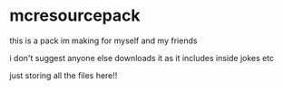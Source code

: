 # mcresourcepack

this is a pack im making for myself and my friends

i don't suggest anyone else downloads it as it includes inside jokes etc

just storing all the files here!!
